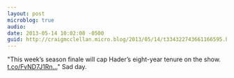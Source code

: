 ```yaml
---
layout: post
microblog: true
audio: 
date: 2013-05-14 10:02:08 -0500
guid: http://craigmcclellan.micro.blog/2013/05/14/t334322743661166595.html
---
```

"This week’s season finale will cap Hader’s eight-year tenure on the show. [t.co/FvND7J1Rn...](http://t.co/FvND7J1Rnl)"
Sad day.
